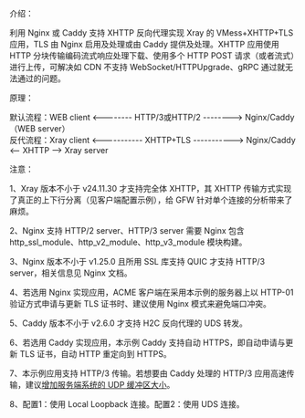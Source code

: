 介绍：

利用 Nginx 或 Caddy 支持 XHTTP 反向代理实现 Xray 的 VMess+XHTTP+TLS 应用，TLS 由 Nginx 启用及处理或由 Caddy 提供及处理。XHTTP 应用使用 HTTP 分块传输编码流式响应处理下载、使用多个 HTTP POST 请求（或者流式）进行上传，可解决如 CDN 不支持 WebSocket/HTTPUpgrade、gRPC 通过就无法通过的问题。

原理：

默认流程：WEB client <-------- HTTP/3或HTTP/2 --------> Nginx/Caddy（WEB server）  
反代流程：Xray client <----------- XHTTP+TLS -----------> Nginx/Caddy <-- XHTTP --> Xray server

注意：

1、Xray 版本不小于 v24.11.30 才支持完全体 XHTTP，其 XHTTP 传输方式实现了真正的上下行分离（见客户端配置示例），给 GFW 针对单个连接的分析带来了麻烦。

2、Nginx 支持 HTTP/2 server、HTTP/3 server 需要 Nginx 包含 http_ssl_module、http_v2_module、http_v3_module 模块构建。

3、Nginx 版本不小于 v1.25.0 且所用 SSL 库支持 QUIC 才支持 HTTP/3 server，相关信息见 Nginx 文档。

4、若选用 Nginx 实现应用，ACME 客户端在采用本示例的服务器上以 HTTP-01 验证方式申请与更新 TLS 证书时、建议使用 Nginx 模式来避免端口冲突。

5、Caddy 版本不小于 v2.6.0 才支持 H2C 反向代理的 UDS 转发。

6、若选用 Caddy 实现应用，本示例 Caddy 支持自动 HTTPS，即自动申请与更新 TLS 证书，自动 HTTP 重定向到 HTTPS。

7、本示例应用支持 HTTP/3 传输。若想要由 Caddy 处理的 HTTP/3 应用高速传输，建议[增加服务端系统的 UDP 缓冲区大小](https://github.com/quic-go/quic-go/wiki/UDP-Buffer-Sizes)。

8、配置1：使用 Local Loopback 连接。配置2：使用 UDS 连接。
